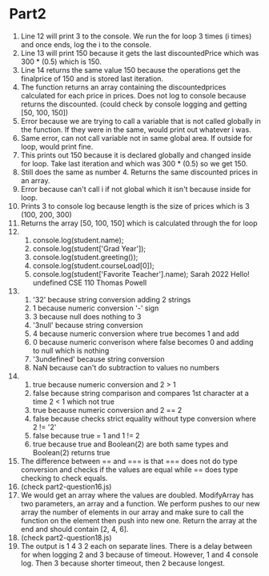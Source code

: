 # Part2

1. Line 12 will print 3 to the console. We run the for loop 3 times (i times) and once ends, log the i to the console. 
2. Line 13 will print 150 because it gets the last discountedPrice which was 300 * (0.5) which is 150.
3. Line 14 returns the same value 150 because the operations get the finalprice of 150 and is stored last iteration.
4. The function returns an array containing the discountedprices calculated for each price in prices. Does not log to console because returns the discounted. (could check by console logging and getting [50, 100, 150])
5. Error because we are trying to call a variable that is not called globally in the function. If they were in the same, would print out whatever i was. 
6. Same error, can not call variable not in same global area. If outside for loop, would print fine.
7. This prints out 150 because it is declared globally and changed inside for loop. Take last iteration and which was 300 * (0.5) so we get 150.
8. Still does the same as number 4. Returns the same discounted prices in an array.
9. Error because can't call i if not global which it isn't because inside for loop. 
10. Prints 3 to console log because length is the size of prices which is 3 (100, 200, 300)
11. Returns the array [50, 100, 150] which is calculated through the for loop
12.  
    1. console.log(student.name);
    2. console.log(student['Grad Year']); 
    3. console.log(student.greeting());
    4. console.log(student.courseLoad[0]);
    5. console.log(student['Favorite Teacher'].name);
    Sarah
    2022
    Hello!
    undefined
    CSE 110
    Thomas Powell
13.  
    1. '32' because string conversion adding 2 strings
    2. 1 because numeric conversion '-' sign
    3. 3 because null does nothing to 3
    4. '3null' because string conversion
    5. 4 because numeric conversion where true becomes 1 and add
    6. 0 because numeric converison where false becomes 0 and adding to null which is nothing
    7. '3undefined' because string conversion
    8. NaN because can't do subtraction to values no numbers
14.  
    1. true because numeric conversion and 2 > 1
    2. false because string comparison and compares 1st character at a time 2 < 1 which not true
    3. true because numeric conversion and 2 == 2
    4. false because checks strict equality without type conversion where 2 != '2'
    5. false because true = 1 and 1 != 2
    6. true because true and Boolean(2) are both same types and Boolean(2) returns true
15. The difference between == and === is that === does not do type conversion and checks if the values are equal while == does type checking to check equals. 
16. (check part2-question16.js)
17. We would get an array where the values are doubled. ModifyArray has two parameters, an array and a function. We perform pushes to our new array the number of elements in our array and make sure to call the function on the element then push into new one. Return the array at the end and should contain [2, 4, 6].
18. (check part2-question18.js)
19. The output is 1 4 3 2 each on separate lines. There is a delay between for when logging 2 and 3 because of timeout. However, 1 and 4 console log. Then 3 because shorter timeout, then 2 because longest.